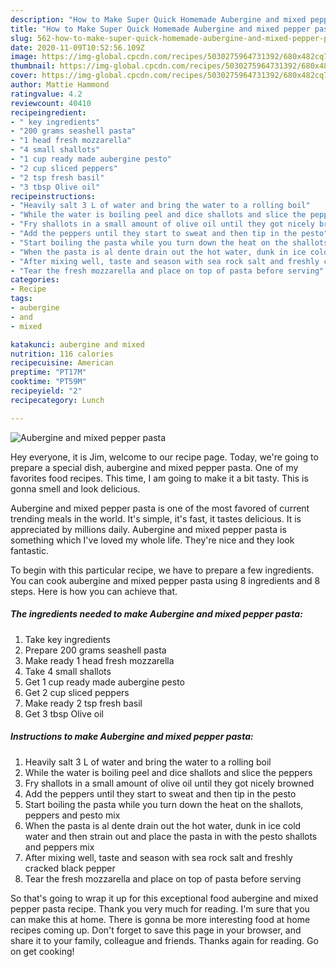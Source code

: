 ```yaml
---
description: "How to Make Super Quick Homemade Aubergine and mixed pepper pasta"
title: "How to Make Super Quick Homemade Aubergine and mixed pepper pasta"
slug: 562-how-to-make-super-quick-homemade-aubergine-and-mixed-pepper-pasta
date: 2020-11-09T10:52:56.109Z
image: https://img-global.cpcdn.com/recipes/5030275964731392/680x482cq70/aubergine-and-mixed-pepper-pasta-recipe-main-photo.jpg
thumbnail: https://img-global.cpcdn.com/recipes/5030275964731392/680x482cq70/aubergine-and-mixed-pepper-pasta-recipe-main-photo.jpg
cover: https://img-global.cpcdn.com/recipes/5030275964731392/680x482cq70/aubergine-and-mixed-pepper-pasta-recipe-main-photo.jpg
author: Mattie Hammond
ratingvalue: 4.2
reviewcount: 40410
recipeingredient:
- " key ingredients"
- "200 grams seashell pasta"
- "1 head fresh mozzarella"
- "4 small shallots"
- "1 cup ready made aubergine pesto"
- "2 cup sliced peppers"
- "2 tsp fresh basil"
- "3 tbsp Olive oil"
recipeinstructions:
- "Heavily salt 3 L of water and bring the water to a rolling boil"
- "While the water is boiling peel and dice shallots and slice the peppers"
- "Fry shallots in a small amount of olive oil until they got nicely browned"
- "Add the peppers until they start to sweat and then tip in the pesto"
- "Start boiling the pasta while you turn down the heat on the shallots, peppers and pesto mix"
- "When the pasta is al dente drain out the hot water, dunk in ice cold water and then strain out and place the pasta in with the pesto shallots and peppers mix"
- "After mixing well, taste and season with sea rock salt and freshly cracked black pepper"
- "Tear the fresh mozzarella and place on top of pasta before serving"
categories:
- Recipe
tags:
- aubergine
- and
- mixed

katakunci: aubergine and mixed 
nutrition: 116 calories
recipecuisine: American
preptime: "PT17M"
cooktime: "PT59M"
recipeyield: "2"
recipecategory: Lunch

---
```



![Aubergine and mixed pepper pasta](https://img-global.cpcdn.com/recipes/5030275964731392/680x482cq70/aubergine-and-mixed-pepper-pasta-recipe-main-photo.jpg)

Hey everyone, it is Jim, welcome to our recipe page. Today, we're going to prepare a special dish, aubergine and mixed pepper pasta. One of my favorites food recipes. This time, I am going to make it a bit tasty. This is gonna smell and look delicious.

Aubergine and mixed pepper pasta is one of the most favored of current trending meals in the world. It's simple, it's fast, it tastes delicious. It is appreciated by millions daily. Aubergine and mixed pepper pasta is something which I've loved my whole life. They're nice and they look fantastic.




To begin with this particular recipe, we have to prepare a few ingredients. You can cook aubergine and mixed pepper pasta using 8 ingredients and 8 steps. Here is how you can achieve that.

<!--inarticleads1-->

##### The ingredients needed to make Aubergine and mixed pepper pasta:

1. Take  key ingredients
1. Prepare 200 grams seashell pasta
1. Make ready 1 head fresh mozzarella
1. Take 4 small shallots
1. Get 1 cup ready made aubergine pesto
1. Get 2 cup sliced peppers
1. Make ready 2 tsp fresh basil
1. Get 3 tbsp Olive oil




<!--inarticleads2-->

##### Instructions to make Aubergine and mixed pepper pasta:

1. Heavily salt 3 L of water and bring the water to a rolling boil
1. While the water is boiling peel and dice shallots and slice the peppers
1. Fry shallots in a small amount of olive oil until they got nicely browned
1. Add the peppers until they start to sweat and then tip in the pesto
1. Start boiling the pasta while you turn down the heat on the shallots, peppers and pesto mix
1. When the pasta is al dente drain out the hot water, dunk in ice cold water and then strain out and place the pasta in with the pesto shallots and peppers mix
1. After mixing well, taste and season with sea rock salt and freshly cracked black pepper
1. Tear the fresh mozzarella and place on top of pasta before serving




So that's going to wrap it up for this exceptional food aubergine and mixed pepper pasta recipe. Thank you very much for reading. I'm sure that you can make this at home. There is gonna be more interesting food at home recipes coming up. Don't forget to save this page in your browser, and share it to your family, colleague and friends. Thanks again for reading. Go on get cooking!
